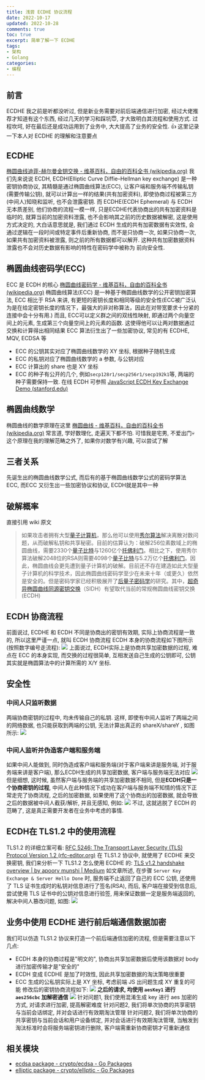 ```yaml
---
title: 浅尝 ECDHE 协议流程
date: 2022-10-17            
updated: 2022-10-28          
comments: true              
toc: true                   
excerpt: 简单了解一下 ECDHE 
tags:                       
- 架构
- Golang
categories:                 
- 编程
---
```


## 前言
ECDHE 我之前是听都没听过, 但是新业务需要对前后端通信进行加密, 经过大佬推荐才知道有这个东西, 经过几天的学习和踩坑😇, 才大致明白其流程和使用方式.
过程坎坷, 好在最后还是成功运用到了业务中, 大大提高了业务的安全性. 👍
这里记录一下本人对 ECDHE 的理解和注意要点

## ECDHE
[椭圆曲线迪菲-赫尔曼金钥交换 - 维基百科，自由的百科全书 (wikipedia.org)](https://zh.wikipedia.org/wiki/%E6%A9%A2%E5%9C%93%E6%9B%B2%E7%B7%9A%E8%BF%AA%E8%8F%B2-%E8%B5%AB%E7%88%BE%E6%9B%BC%E9%87%91%E9%91%B0%E4%BA%A4%E6%8F%9B)
我们先来说说 ECDH, ECDH(Elliptic Curve Diffie–Hellman key exchange) 是一种密钥协商协议, 其精髓是通过椭圆曲线算法(ECC), 让客户端和服务端不传输私钥(需要传输公钥), 就可以计算出一样的结果(共有加密资料), 即使协商过程被第三方(中间人)知晓和监听, 也不会泄露密钥.
而 ECDHE(ECDH Ephemeral) 与 ECDH 无本质差别, 他们协商的流程一模一样, 只是ECDHE代表协商出的共有加密资料是临时的, 就算当前的加密资料泄露, 也不会影响其之前的历史数据被解密, 这是使用方式决定的, 大白话意思就是, 我们通过 ECDH 生成的共有加密数据有实效性, 会通过逻辑在一段时间或特定事件后重新协商, 而不是只协商一次, 如果只协商一次, 如果共有加密资料被泄露, 则之前的所有数据都可以解开. 这种共有加密数据资料泄露也不会对历史数据有影响的特性在密码学中被称为 前向安全性.

## 椭圆曲线密码学(ECC)
ECC 是 ECDH 的核心
[椭圆曲线密码学 - 维基百科，自由的百科全书 (wikipedia.org)](https://zh.wikipedia.org/wiki/%E6%A4%AD%E5%9C%86%E6%9B%B2%E7%BA%BF%E5%AF%86%E7%A0%81%E5%AD%A6)
椭圆曲线算法(ECC) 是一种基于椭圆曲线数学的公开密钥加密算法, ECC 相比于 RSA 来讲, 有更短的密钥长度和相同等级的安全性(ECC被广泛认为是在给定密钥长度的情况下，最强大的非对称算法，因此在对带宽要求十分紧的连接中会十分有用.)
而且, ECC可以定义群之间的双线性映射, 即通过两个向量空间上的元素, 生成第三个向量空间上的元素的函数. 这使得他可以让两对数据通过交换和计算得出相同结果
ECC 算法衍生出了一些加密协议, 常见的有 ECDHE, MQV, ECDSA 等
- ECC 的公钥其实对应了椭圆曲线数学的 XY 坐标, 根据种子随机生成
- ECC 的私钥对应了椭圆曲线数学的 a 参数, 与公钥对应
- ECC 计算出的 share 也是 XY 坐标
- ECC 的种子有公开的几个, 例如`secp128r1/secp256r1/secp192k1`等, 两端的种子需要保持一致.
在线 ECDH 可参照 [JavaScript ECDH Key Exchange Demo (stanford.edu)](http://www-cs-students.stanford.edu/~tjw/jsbn/ecdh.html)

## 椭圆曲线数学
椭圆曲线的数学原理在这里
[椭圆曲线 - 维基百科，自由的百科全书 (wikipedia.org)](https://zh.wikipedia.org/wiki/%E6%A4%AD%E5%9C%86%E6%9B%B2%E7%BA%BF)
常言道, 学好数理化, 走遍天下都不怕. 可惜我是宅男, 不爱出门💀
这个原理在我的理解范畴之外了, 如果你对数学有兴趣, 可以尝试了解

## 三者关系
先诞生出的椭圆曲线数学公式, 而后有的基于椭圆曲线数学公式的密码学算法 ECC, 而ECC 又衍生出一些加密协议和协议, ECDH就是其中一种

## 破解概率
直接引用 wiki 原文
> 如果攻击者拥有大型[量子计算机](https://zh.wikipedia.org/wiki/%E9%87%8F%E5%AD%90%E8%AE%A1%E7%AE%97%E6%9C%BA "量子计算机")，那么他可以使用[秀尔算法](https://zh.wikipedia.org/wiki/%E7%A7%80%E7%88%BE%E6%BC%94%E7%AE%97%E6%B3%95 "秀尔算法")解决离散对数问题，从而破解私钥和共享秘密。目前的估算认为：破解256位素数域上的椭圆曲线，需要2330个[量子比特](https://zh.wikipedia.org/wiki/%E9%87%8F%E5%AD%90%E6%AF%94%E7%89%B9 "量子比特")与1260亿个[托佛利门](https://zh.wikipedia.org/wiki/%E6%89%98%E4%BD%9B%E5%88%A9%E9%96%98 "托佛利闸")。相比之下，使用秀尔算法破解2048位的RSA则需要4098个[量子比特](https://zh.wikipedia.org/wiki/%E9%87%8F%E5%AD%90%E6%AF%94%E7%89%B9 "量子比特")与5.2万亿个[托佛利门](https://zh.wikipedia.org/wiki/%E6%89%98%E4%BD%9B%E5%88%A9%E9%96%98 "托佛利闸")。因此，椭圆曲线会更先遭到量子计算机的破解。目前还不存在建造如此大型量子计算机的科学技术，因此椭圆曲线密码学至少在未来十年（或更久）依然是安全的。但是密码学家已经积极展开了[后量子密码学](https://zh.wikipedia.org/wiki/%E5%90%8E%E9%87%8F%E5%AD%90%E5%AF%86%E7%A0%81%E5%AD%A6 "后量子密码学")的研究。其中，[超奇异椭圆曲线同源密钥交换](https://zh.wikipedia.org/w/index.php?title=%E8%B6%85%E5%A5%87%E5%BC%82%E6%A4%AD%E5%9C%86%E6%9B%B2%E7%BA%BF%E5%90%8C%E6%BA%90%E5%AF%86%E9%92%A5%E4%BA%A4%E6%8D%A2&action=edit&redlink=1)（SIDH）有望取代当前的常规椭圆曲线密钥交换(ECDH)

## ECDH 协商流程
前面说过, ECDHE 和 ECDH 不同是协商出的密钥有效期, 实际上协商流程是一致的, 所以这里严谨一点, 就叫 ECDH 协商流程
ECDH 本身的协商流程如下图所示(按照数字编号走流程): 
![](/images/posts/5.png)
上面说过, ECDH实际上是协商共享加密数据的过程, 难点在 ECC 的本身实现, 而交换的过程很简单, 互相发送自己生成的公钥即可, 公钥其实就是椭圆算法中的计算所需的 X/Y 坐标.

## 安全性

### 中间人只监听数据
两端协商密钥的过程中, 均未传输自己的私钥.
这样, 即使有中间人监听了两端之间的网络数据, 也只能获取到两端的公钥, 无法计算出真正的 shareX/shareY , 如图所示:
![](/images/posts/6.png)

### 中间人监听并伪造客户端和服务端
如果中间人能做到, 同时伪造成客户端和服务端(对于客户端来讲是服务端, 对于服务端来讲是客户端), 那么ECDH生成的共享加密数据, 客户端与服务端无法对应
![](/images/posts/7.png)
但是细想, 这时候, 虽然客户端与服务端的共享加密数据不相同, 但是**ECDH只是一个协商密钥的过程**, 中间人在此种情况下成功在客户端与服务端不知情的情况下正常走完了协商流程, 之后的加密数据, 如果使用了这个协商出的加密数据, 就会导致之后的数据被中间人截获/解析, 并且无感知, 例如:
![](/images/posts/8.png)
不过, 这就逃脱了 ECDH 的范畴了, 这是真正需要开发者在业务中考虑的事情.

## ECDH在 TLS1.2 中的使用流程
TLS1.2 的详细立案可看: 
[RFC 5246: The Transport Layer Security (TLS) Protocol Version 1.2 (rfc-editor.org)](https://www.rfc-editor.org/rfc/rfc5246)
在 TLS1.2 协议中, 就使用了 ECDHE 来交换密钥, 我们来分析一下 TLS1.2 怎么使用 ECDHE 的:
[TLS v1.2 handshake overview | by apoorv munshi | Medium](https://medium.com/@ethicalevil/tls-handshake-protocol-overview-a39e8eee2cf5)
如文章所述, 在步骤 `Server Key Exchange & Server Hello Done` 时, 服务端不止返回了自己的 ECC 公钥, 还使用了 TLS 证书生成时的私钥对信息进行了签名(RSA), 而后, 客户端在接受到信息后, 尝试使用 TLS 证书中的公钥对信息进行验签, 用来保证数据一定是服务端返回的, 解决中间人篡改问题, 如图:
![](/images/posts/9.png)

## 业务中使用 ECDHE 进行前后端通信数据加密
我们可以仿造 TLS1.2 协议来打造一个前后端通信加密的流程, 但是需要注意以下几点:
- ECDH 本身的协商过程是"明文的", 协商出共享加密数据后使用该数据对 body 进行加密传输才是"安全的"
- ECDH 变成 ECDHE 是加了时效性, 因此共享加密数据的淘汰策略很重要
- ECC 生成的公私钥实际上是 XY 坐标, 考虑前端 JS 出问题生成 XY 重复的可能
修改后的密钥协商流程如下:
![](/images/posts/10.png)
**之后的请求, 均使用 `aesKey1` 进行 `aes256cbc` 加解密通信**
![](/images/posts/11.png)
针对问题1, 我们使用混淆生成 key 进行 aes 加密的方式, 对请求进行加密, 提高解密难度
针对问题2, 我们将单次协商的共享密钥与当前会话绑定, 并对会话进行有效期淘汰管理
针对问题2, 我们将单次协商的共享密钥与当前会话和用户设备绑定, 并对会话进行有效期淘汰管理, 当触发到淘汰标准时会将服务端密钥进行删除, 客户端需重新协商密钥才可重新通信
## 相关模块
- [ecdsa package - crypto/ecdsa - Go Packages](https://pkg.go.dev/crypto/ecdsa)
- [elliptic package - crypto/elliptic - Go Packages](https://pkg.go.dev/crypto/elliptic) 

